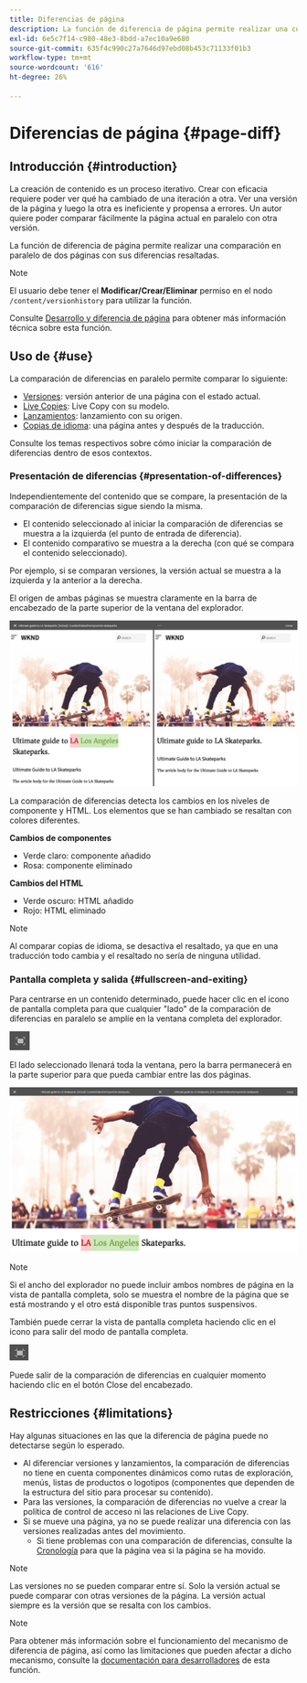 ```yaml
---
title: Diferencias de página
description: La función de diferencia de página permite realizar una comparación en paralelo de dos páginas con sus diferencias resaltadas.
exl-id: 6e5c7f14-c980-48e3-8bdd-a7ec10a9e680
source-git-commit: 635f4c990c27a7646d97ebd08b453c71133f01b3
workflow-type: tm+mt
source-wordcount: '616'
ht-degree: 26%

---
```


# Diferencias de página   {#page-diff}

## Introducción {#introduction}

La creación de contenido es un proceso iterativo. Crear con eficacia requiere poder ver qué ha cambiado de una iteración a otra. Ver una versión de la página y luego la otra es ineficiente y propensa a errores. Un autor quiere poder comparar fácilmente la página actual en paralelo con otra versión.

La función de diferencia de página permite realizar una comparación en paralelo de dos páginas con sus diferencias resaltadas.

>[!NOTE]
>
>El usuario debe tener el **Modificar/Crear/Eliminar** permiso en el nodo `/content/versionhistory` para utilizar la función.
>
>Consulte [Desarrollo y diferencia de página](/help/implementing/developing/introduction/page-diff.md#operation-details) para obtener más información técnica sobre esta función.

## Uso de {#use}

La comparación de diferencias en paralelo permite comparar lo siguiente:

* [Versiones](/help/sites-cloud/authoring/features/page-versions.md#comparing-a-version-with-current-page): versión anterior de una página con el estado actual.
* [Live Copies](/help/sites-cloud/administering/msm/creating-live-copies.md#comparing-a-live-copy-page-with-a-blueprint-page): Live Copy con su modelo.
* [Lanzamientos](/help/sites-cloud/authoring/launches/editing.md#comparing-a-launch-page-to-its-source-page): lanzamiento con su origen.
* [Copias de idioma](/help/sites-cloud/administering/translation/managing-projects.md#comparing-language-copies): una página antes y después de la traducción.

Consulte los temas respectivos sobre cómo iniciar la comparación de diferencias dentro de esos contextos.

### Presentación de diferencias   {#presentation-of-differences}

Independientemente del contenido que se compare, la presentación de la comparación de diferencias sigue siendo la misma.

* El contenido seleccionado al iniciar la comparación de diferencias se muestra a la izquierda (el punto de entrada de diferencia).
* El contenido comparativo se muestra a la derecha (con qué se compara el contenido seleccionado).

Por ejemplo, si se comparan versiones, la versión actual se muestra a la izquierda y la anterior a la derecha.

El origen de ambas páginas se muestra claramente en la barra de encabezado de la parte superior de la ventana del explorador.

![Versiones en paralelo](/help/sites-cloud/authoring/assets/versions-side-by-side.png)

La comparación de diferencias detecta los cambios en los niveles de componente y HTML. Los elementos que se han cambiado se resaltan con colores diferentes.

**Cambios de componentes**

* Verde claro: componente añadido
* Rosa: componente eliminado

**Cambios del HTML**

* Verde oscuro: HTML añadido
* Rojo: HTML eliminado

>[!NOTE]
>
>Al comparar copias de idioma, se desactiva el resaltado, ya que en una traducción todo cambia y el resaltado no sería de ninguna utilidad.

### Pantalla completa y salida   {#fullscreen-and-exiting}

Para centrarse en un contenido determinado, puede hacer clic en el icono de pantalla completa para que cualquier &quot;lado&quot; de la comparación de diferencias en paralelo se amplíe en la ventana completa del explorador.

![Botón Pantalla completa](/help/sites-cloud/authoring/assets/versions-full-screen.png)

El lado seleccionado llenará toda la ventana, pero la barra permanecerá en la parte superior para que pueda cambiar entre las dos páginas.

![Modo de pantalla completa](/help/sites-cloud/authoring/assets/versions-full-screen-mode.png)

>[!NOTE]
>
>Si el ancho del explorador no puede incluir ambos nombres de página en la vista de pantalla completa, solo se muestra el nombre de la página que se está mostrando y el otro está disponible tras puntos suspensivos.

También puede cerrar la vista de pantalla completa haciendo clic en el icono para salir del modo de pantalla completa.

![Salir del modo de pantalla completa](/help/sites-cloud/authoring/assets/versions-exit-full-screen.png)

Puede salir de la comparación de diferencias en cualquier momento haciendo clic en el botón Close del encabezado.

## Restricciones   {#limitations}

Hay algunas situaciones en las que la diferencia de página puede no detectarse según lo esperado.

* Al diferenciar versiones y lanzamientos, la comparación de diferencias no tiene en cuenta componentes dinámicos como rutas de exploración, menús, listas de productos o logotipos (componentes que dependen de la estructura del sitio para procesar su contenido).
* Para las versiones, la comparación de diferencias no vuelve a crear la política de control de acceso ni las relaciones de Live Copy.
* Si se mueve una página, ya no se puede realizar una diferencia con las versiones realizadas antes del movimiento.
   * Si tiene problemas con una comparación de diferencias, consulte la [Cronología](/help/sites-cloud/authoring/getting-started/basic-handling.md#timeline) para que la página vea si la página se ha movido.

>[!NOTE]
>
>Las versiones no se pueden comparar entre sí. Solo la versión actual se puede comparar con otras versiones de la página. La versión actual siempre es la versión que se resalta con los cambios.

>[!NOTE]
>
>Para obtener más información sobre el funcionamiento del mecanismo de diferencia de página, así como las limitaciones que pueden afectar a dicho mecanismo, consulte la [documentación para desarrolladores](/help/implementing/developing/introduction/page-diff.md) de esta función.
